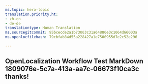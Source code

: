 ```yaml
---
ms.topic: hero-topic
translation.priority.ht:
- zh-cn
- de-de
translationtype: Human Translation
ms.sourcegitcommit: 95bcecde2a1b73003c31a64880e3c1064d66003a
ms.openlocfilehash: 79cbfab84d55a228427a1e7500955d7e2c52e296

---
```

## OpenLocalization Workflow Test MarkDown 1809076e-5c7a-413a-aa7c-06673f10ca3c thanks!



<!--HONumber=Aug16_HO5-->



